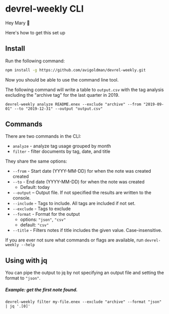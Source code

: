 # devrel-weekly CLI

Hey Mary 👋

Here's how to get this set up

## Install

Run the following command:

```sh
npm install -g https://github.com/avigoldman/devrel-weekly.git
```

Now you should be able to use the command line tool.

The following command will write a table to `output.csv` with the tag analysis excluding the "archive tag" for the last quarter in 2019.

```
devrel-weekly analyze README.enex --exclude "archive" --from "2019-09-01" --to "2019-12-31" --output "output.csv"
```

## Commands

There are two commands in the CLI:

* `analyze` - analyze tag usage grouped by month
* `filter` - filter documents by tag, date, and title

They share the same options:
* `--from` - Start date (YYYY-MM-DD) for when the note was created created 
* `--to` - End date (YYYY-MM-DD) for when the note was created 
  * Default: today
* `--output` – Output file. If not specified the results are written to the console.
* `--include` - Tags to include. All tags are included if not set.
* `--exclude` - Tags to exclude
* `--format` - Format for the output
  * options: `"json"`, `"csv"`
  * default: `"csv"`
* `--title` - Filters notes if title includes the given value. Case-insensitive.

If you are ever not sure what commands or flags are available, run `devrel-weekly --help`


## Using with jq

You can pipe the output to jq by not specifying an output file and setting the format to `"json"`.

##### Example: get the first note found.

```
devrel-weekly filter my-file.enex --exclude "archive" --format "json" | jq '.[0]'
```

